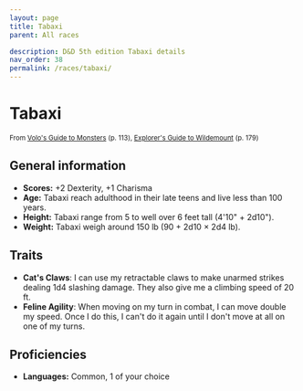 ```yaml
---
layout: page
title: Tabaxi
parent: All races

description: D&D 5th edition Tabaxi details
nav_order: 38
permalink: /races/tabaxi/
---
```


# Tabaxi

<small>From <a target="_blank" href="https://dnd.wizards.com/products/tabletop-games/rpg-products/volos-guide-to-monsters">Volo's Guide to Monsters</a> (p. 113), <a target="_blank" href="https://dnd.wizards.com/products/wildemount">Explorer's Guide to Wildemount</a> (p. 179)</small>


## General information

- **Scores:** +2 Dexterity, +1 Charisma
- **Age:** Tabaxi reach adulthood in their late teens and live less than 100 years.
- **Height:** Tabaxi range from 5 to well over 6 feet tall (4'10" + 2d10").
- **Weight:** Tabaxi weigh around 150 lb (90 + 2d10 × 2d4 lb).

## Traits

- **Cat's Claws**: I can use my retractable claws to make unarmed strikes dealing 1d4 slashing damage. They also give me a climbing speed of 20 ft.
- **Feline Agility**: When moving on my turn in combat, I can move double my speed. Once I do this, I can't do it again until I don't move at all on one of my turns.

## Proficiencies

- **Languages:** Common, 1 of your choice